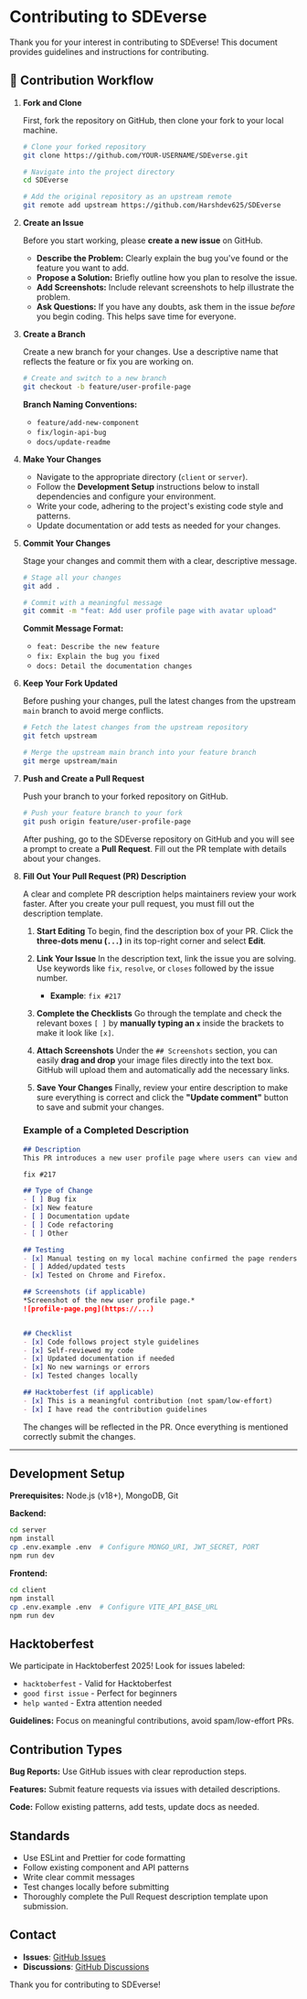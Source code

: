 # Contributing to SDEverse

Thank you for your interest in contributing to SDEverse! This document provides guidelines and instructions for contributing.

## 🔄 Contribution Workflow

1.  **Fork and Clone**

    First, fork the repository on GitHub, then clone your fork to your local machine.

    ```bash
    # Clone your forked repository
    git clone https://github.com/YOUR-USERNAME/SDEverse.git

    # Navigate into the project directory
    cd SDEverse

    # Add the original repository as an upstream remote
    git remote add upstream https://github.com/Harshdev625/SDEverse
    ```

2. **Create an Issue**

    Before you start working, please **create a new issue** on GitHub.
    * **Describe the Problem:** Clearly explain the bug you've found or the feature you want to add.
    * **Propose a Solution:** Briefly outline how you plan to resolve the issue.
    * **Add Screenshots:** Include relevant screenshots to help illustrate the problem.
    * **Ask Questions:** If you have any doubts, ask them in the issue *before* you begin coding. This helps save time for everyone.


3.  **Create a Branch**

    Create a new branch for your changes. Use a descriptive name that reflects the feature or fix you are working on.

    ```bash
    # Create and switch to a new branch
    git checkout -b feature/user-profile-page
    ```

    **Branch Naming Conventions:**
    * `feature/add-new-component`
    * `fix/login-api-bug`
    * `docs/update-readme`

4.  **Make Your Changes**

    * Navigate to the appropriate directory (`client` or `server`).
    * Follow the **Development Setup** instructions below to install dependencies and configure your environment.
    * Write your code, adhering to the project's existing code style and patterns.
    * Update documentation or add tests as needed for your changes.

5.  **Commit Your Changes**

    Stage your changes and commit them with a clear, descriptive message.

    ```bash
    # Stage all your changes
    git add .

    # Commit with a meaningful message
    git commit -m "feat: Add user profile page with avatar upload"
    ```

    **Commit Message Format:**
    * `feat: Describe the new feature`
    * `fix: Explain the bug you fixed`
    * `docs: Detail the documentation changes`

6.  **Keep Your Fork Updated**

    Before pushing your changes, pull the latest changes from the upstream `main` branch to avoid merge conflicts.

    ```bash
    # Fetch the latest changes from the upstream repository
    git fetch upstream

    # Merge the upstream main branch into your feature branch
    git merge upstream/main
    ```

7.  **Push and Create a Pull Request**

    Push your branch to your forked repository on GitHub.

    ```bash
    # Push your feature branch to your fork
    git push origin feature/user-profile-page
    ```

    After pushing, go to the SDEverse repository on GitHub and you will see a prompt to create a **Pull Request**. Fill out the PR template with details about your changes.


8. **Fill Out Your Pull Request (PR) Description**

    A clear and complete PR description helps maintainers review your work faster. After you create your pull request, you must fill out the description template.

    1.  **Start Editing**
        To begin, find the description box of your PR. Click the **three-dots menu (`...`)** in its top-right corner and select **Edit**.
        

    2.  **Link Your Issue**
        In the description text, link the issue you are solving. Use keywords like `fix`, `resolve`, or `closes` followed by the issue number.
        * **Example**: `fix #217`

    3.  **Complete the Checklists**
        Go through the template and check the relevant boxes `[ ]` by **manually typing an `x`** inside the brackets to make it look like `[x]`.

    4.  **Attach Screenshots**
        Under the `## Screenshots` section, you can easily **drag and drop** your image files directly into the text box. GitHub will upload them and automatically add the necessary links.

    5.  **Save Your Changes**
        Finally, review your entire description to make sure everything is correct and click the **"Update comment"** button to save and submit your changes.

    ### Example of a Completed Description
    ```markdown
    ## Description
    This PR introduces a new user profile page where users can view and update their information, including uploading a new avatar.

    fix #217

    ## Type of Change
    - [ ] Bug fix
    - [x] New feature  
    - [ ] Documentation update
    - [ ] Code refactoring
    - [ ] Other

    ## Testing
    - [x] Manual testing on my local machine confirmed the page renders correctly and the form submission works.
    - [ ] Added/updated tests
    - [x] Tested on Chrome and Firefox.

    ## Screenshots (if applicable)
    *Screenshot of the new user profile page.*
    ![profile-page.png](https://...)


    ## Checklist
    - [x] Code follows project style guidelines
    - [x] Self-reviewed my code  
    - [x] Updated documentation if needed
    - [x] No new warnings or errors
    - [x] Tested changes locally

    ## Hacktoberfest (if applicable)
    - [x] This is a meaningful contribution (not spam/low-effort)
    - [x] I have read the contribution guidelines
    ```
    The changes will be reflected in the PR. Once everything is mentioned correctly submit the changes.
---

## Development Setup

**Prerequisites:** Node.js (v18+), MongoDB, Git

**Backend:**
```bash
cd server
npm install
cp .env.example .env  # Configure MONGO_URI, JWT_SECRET, PORT
npm run dev
```

**Frontend:**
```bash
cd client
npm install  
cp .env.example .env  # Configure VITE_API_BASE_URL
npm run dev
```

## Hacktoberfest

We participate in Hacktoberfest 2025! Look for issues labeled:
- `hacktoberfest` - Valid for Hacktoberfest  
- `good first issue` - Perfect for beginners
- `help wanted` - Extra attention needed

**Guidelines:** Focus on meaningful contributions, avoid spam/low-effort PRs.

## Contribution Types

**Bug Reports:** Use GitHub issues with clear reproduction steps.

**Features:** Submit feature requests via issues with detailed descriptions.

**Code:** Follow existing patterns, add tests, update docs as needed.

## Standards

- Use ESLint and Prettier for code formatting
- Follow existing component and API patterns  
- Write clear commit messages
- Test changes locally before submitting
- Thoroughly complete the Pull Request description template upon submission.

## Contact

- **Issues**: [GitHub Issues](https://github.com/Harshdev625/SDEverse/issues)
- **Discussions**: [GitHub Discussions](https://github.com/Harshdev625/SDEverse/discussions)

Thank you for contributing to SDEverse!